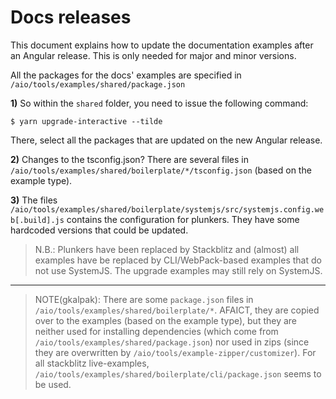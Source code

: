 # Docs releases

This document explains how to update the documentation examples after an Angular release. This is only needed for major and minor versions.

All the packages for the docs' examples are specified in `/aio/tools/examples/shared/package.json`

**1)** So within the `shared` folder, you need to issue the following command:

```
$ yarn upgrade-interactive --tilde
```

There, select all the packages that are updated on the new Angular release.

**2)** Changes to the tsconfig.json? There are several files in `/aio/tools/examples/shared/boilerplate/*/tsconfig.json` (based on the example type).

**3)** The files `/aio/tools/examples/shared/boilerplate/systemjs/src/systemjs.config.web[.build].js` contains the configuration for plunkers. They have some hardcoded versions that could be updated.

> N.B.: Plunkers have been replaced by Stackblitz and (almost) all examples have be replaced by CLI/WebPack-based examples that do not use SystemJS.
> The upgrade examples may still rely on SystemJS.

---

> NOTE(gkalpak):
> There are some `package.json` files in `/aio/tools/examples/shared/boilerplate/*`.
> AFAICT, they are copied over to the examples (based on the example type), but they are neither
> used for installing dependencies (which come from `/aio/tools/examples/shared/package.json`) nor
> used in zips (since they are overwritten by `/aio/tools/example-zipper/customizer`).
> For all stackblitz live-examples, `/aio/tools/examples/shared/boilerplate/cli/package.json` seems
> to be used.
